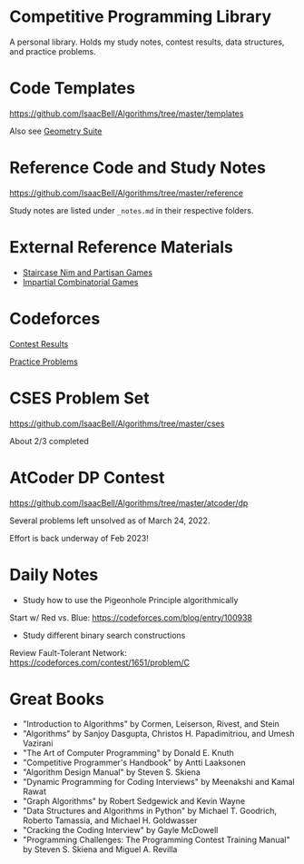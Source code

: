 # Competitive Programming Library

A personal library. Holds my study notes, contest results, data structures, and practice problems.

# Code Templates

https://github.com/IsaacBell/Algorithms/tree/master/templates

Also see [Geometry Suite](https://github.com/IsaacBell/Algorithms/blob/master/reference/geometry/structures.cpp)

# Reference Code and Study Notes

https://github.com/IsaacBell/Algorithms/tree/master/reference

Study notes are listed under `_notes.md` in their respective folders.

# External Reference Materials

- [Staircase Nim and Partisan Games](https://pillowmath.github.io/Stat%20155/Lec3.pdf)
- [Impartial Combinatorial Games](https://www.cs.cmu.edu/afs/cs/academic/class/15859-f01/www/notes/comb.pdf)

# Codeforces

[Contest Results](https://github.com/IsaacBell/Algorithms/tree/master/codeforces)

[Practice Problems](https://github.com/IsaacBell/Algorithms/tree/master/gym)

# CSES Problem Set

https://github.com/IsaacBell/Algorithms/tree/master/cses

About 2/3 completed

# AtCoder DP Contest

https://github.com/IsaacBell/Algorithms/tree/master/atcoder/dp

Several problems left unsolved as of March 24, 2022.

Effort is back underway of Feb 2023!

# Daily Notes

* Study how to use the Pigeonhole Principle algorithmically

Start w/ Red vs. Blue: https://codeforces.com/blog/entry/100938

* Study different binary search constructions

Review Fault-Tolerant Network: https://codeforces.com/contest/1651/problem/C

# Great Books

- "Introduction to Algorithms" by Cormen, Leiserson, Rivest, and Stein
- "Algorithms" by Sanjoy Dasgupta, Christos H. Papadimitriou, and Umesh Vazirani
- "The Art of Computer Programming" by Donald E. Knuth
- "Competitive Programmer's Handbook" by Antti Laaksonen
- "Algorithm Design Manual" by Steven S. Skiena
- "Dynamic Programming for Coding Interviews" by Meenakshi and Kamal Rawat
- "Graph Algorithms" by Robert Sedgewick and Kevin Wayne
- "Data Structures and Algorithms in Python" by Michael T. Goodrich, Roberto Tamassia, and Michael H. Goldwasser
- "Cracking the Coding Interview" by Gayle McDowell
- "Programming Challenges: The Programming Contest Training Manual" by Steven S. Skiena and Miguel A. Revilla
